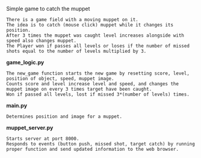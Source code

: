 Simple game to catch the muppet

    There is a game field with a moving muppet on it.
    The idea is to catch (mouse click) muppet while it changes its position.
    After 3 times the muppet was caught level increases alongside with speed also changes muppet.
    The Player won if passes all levels or loses if the number of missed shots equal to the number of levels multiplied by 3.


**game_logic.py**

    The new_game function starts the new game by resetting score, level, position of object, speed, muppet image.
    Counts score and level increase level and speed, and changes the muppet image on every 3 times target have been caught.
    Won if passed all levels, lost if missed 3*(number of levels) times.

**main.py**

    Determines position and image for a muppet.

**muppet_server.py**
    
    Starts server at port 8000.
    Responds to events (button push, missed shot, target catch) by running proper function and send updated information to the web browser.
